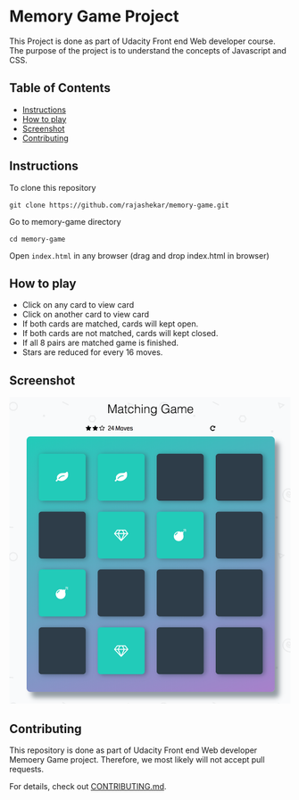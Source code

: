 # Memory Game Project

This Project is done as part of Udacity Front end Web developer course. The purpose of the project is to understand the concepts of Javascript and CSS. 

## Table of Contents

* [Instructions](#instructions)
* [How to play](#how-to-play)
* [Screenshot](#screenshot)
* [Contributing](#contributing)

## Instructions

To clone this repository

```
git clone https://github.com/rajashekar/memory-game.git
```

Go to memory-game directory
```
cd memory-game
```

Open `index.html` in any browser (drag and drop index.html in browser)

## How to play

- Click on any card to view card 
- Click on another card to view card
- If both cards are matched, cards will kept open. 
- If both cards are not matched, cards will kept closed. 
- If all 8 pairs are matched game is finished. 
- Stars are reduced for every 16 moves.  

## Screenshot

![screen](screen.png)

## Contributing

This repository is done as part of Udacity Front end Web developer Memoery Game project. Therefore, we most likely will not accept pull requests.

For details, check out [CONTRIBUTING.md](CONTRIBUTING.md).
